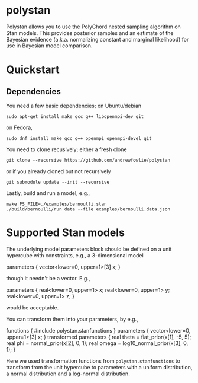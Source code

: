 # polystan

Polystan allows you to use the PolyChord nested sampling algorithm on Stan models. This provides posterior samples and an estimate of the Bayesian evidence (a.k.a. normalizing constant and marginal likelihood) for use in Bayesian model comparison.

# Quickstart

## Dependencies

You need a few basic dependencies; on Ubuntu/debian

    sudo apt-get install make gcc g++ libopenmpi-dev git

on Fedora,

    sudo dnf install make gcc g++ openmpi openmpi-devel git

You need to clone recusively; either a fresh clone

    git clone --recursive https://github.com/andrewfowlie/polystan

or if you already cloned but not recursively

    git submodule update --init --recursive

Lastly, build and run a model, e.g.,

    make PS_FILE=./examples/bernoulli.stan
    ./build/bernoulli/run data --file examples/bernoulli.data.json

# Supported Stan models

The underlying model parameters block should be defined on a unit hypercube with constraints, e.g., a 3-dimensional model

  parameters {
    vector<lower=0, upper=1>[3] x;
  }

though it needn't be a vector. E.g.,

  parameters {
    real<lower=0, upper=1> x;
    real<lower=0, upper=1> y;
    real<lower=0, upper=1> z;
  }

would be acceptable.

You can transform them into your parameters, by e.g.,

  functions {
    #include polystan.stanfunctions
  }
  parameters {
    vector<lower=0, upper=1>[3] x;
  }
  transformed parameters {
    real theta = flat_prior(x[1], -5, 5);
    real phi = normal_prior(x[2], 0, 1);
    real omega = log10_normal_prior(x[3], 0, 1);
  }

Here we used transformation functions from `polystan.stanfunctions` to transform from the unit hypercube to parameters with a uniform distribution, a normal distribution and a log-normal distribution.
